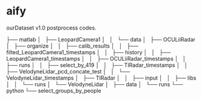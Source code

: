 # aify

ourDataset v1.0 postprocess codes.


├── matlab
│   ├── LeopardCamera1
│   │   └── data
│   ├── OCULiiRadar
│   ├── organize
│   │   ├── calib_results
│   │   ├── filted_LeopardCamera1_timestamps
│   │   ├── history
│   │   ├── LeopardCamera1_timestamps
│   │   ├── OCULiiRadar_timestamps
│   │   ├── runs
│   │   ├── select_by_419
│   │   ├── TIRadar_timestamps
│   │   ├── VelodyneLidar_pcd_concate_test
│   │   └── VelodyneLidar_timestamps
│   ├── TIRadar
│   │   ├── input
│   │   ├── libs
│   │   └── runs
│   └── VelodyneLidar
│       ├── data
│       └── runs
└── python
    └── select_groups_by_people

